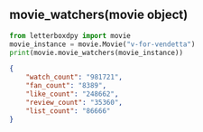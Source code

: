 <h2 id="movie_watchers">movie_watchers(movie object)</h2>

```python
from letterboxdpy import movie
movie_instance = movie.Movie("v-for-vendetta")
print(movie.movie_watchers(movie_instance))
```

```json
{
    "watch_count": "981721",
    "fan_count": "8389",
    "like_count": "248662",
    "review_count": "35360",
    "list_count": "86666"
}
```